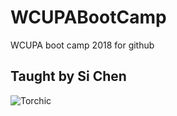 # WCUPABootCamp
WCUPA boot camp 2018 for github

## Taught by Si Chen
![
Torchic](https://cdn.bulbagarden.net/upload/thumb/9/91/255Torchic.png/250px-255Torchic.png)


